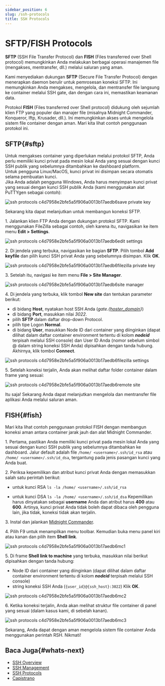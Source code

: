 ```yaml
---
sidebar_position: 6
slug: /ssh-protocols
title: SSH Protocols
---
```

# SFTP/FISH Protocols

**SFTP** (SSH File Transfer Protocol) dan **FISH** (Files transferred over Shell protocol) memungkinkan Anda melakukan berbagai operasi manajemen file (mengakses, mentransfer, dll.) melalui saluran yang aman.

Kami menyediakan dukungan **SFTP** (Secure File Transfer Protocol) dengan menerapkan daemon berulir untuk pemrosesan koneksi SFTP. Ini memungkinkan Anda mengakses, mengelola, dan mentransfer file langsung ke container melalui SSH gate, dan dengan cara ini, memastikan keamanan data.

Protokol **FISH** (Files transferred over Shell protocol) didukung oleh sejumlah klien FTP yang populer dan manajer file (misalnya Midnight Commander, Konqueror, lftp, Krusader, dll.). Ini memungkinkan akses untuk mengelola sistem file container dengan aman. Mari kita lihat contoh penggunaan protokol ini.

## SFTP{#sftp}

Untuk mengakses container yang diperlukan melalui protokol SFTP, Anda perlu memiliki kunci privat pada mesin lokal Anda yang sesuai dengan kunci SSH publik yang sebelumnya ditambahkan ke dashboard platform.  
Untuk pengguna Linux/MacOS, kunci privat ini disimpan secara otomatis selama pembuatan kunci.  
Jika Anda adalah pengguna Windows, Anda harus menyimpan kunci privat yang sesuai dengan kunci SSH publik Anda (kami menggunakan alat PuTTYgen sebagai contoh): 

![ssh protocols c4d7958e2bfe5a5f906a0013b17aedb6save private key](#)

Sekarang kita dapat melanjutkan untuk membangun koneksi SFTP.

1\. Jalankan klien FTP Anda dengan dukungan protokol SFTP. Kami menggunakan FileZilla sebagai contoh, oleh karena itu, navigasikan ke item menu **Edit > Settings**.

![ssh protocols c4d7958e2bfe5a5f906a0013b17aedb6edit settings](#)

2\. Di jendela yang terbuka, navigasikan ke bagian **SFTP**. Pilih tombol **Add keyfile** dan pilih kunci SSH privat Anda yang sebelumnya disimpan. Klik **OK**.

![ssh protocols c4d7958e2bfe5a5f906a0013b17aedb6filezilla private key](#)

3\. Setelah itu, navigasi ke item menu **File \> Site Manager**.

![ssh protocols c4d7958e2bfe5a5f906a0013b17aedb6site manager](#)

4\. Di jendela yang terbuka, klik tombol **New site** dan tentukan parameter berikut:

  * di bidang **Host**, nyatakan host SSH Anda (_gate.\{[hoster_domain](<https://docs.dewacloud.com/docs/paas-hosting-providers/>)\}_)
  * di bidang **Port**, masukkan nilai _3022_.
  * pilih **SFTP** dalam daftar drop-down Protocol.
  * pilih tipe Logon **Normal**.
  * di bidang **User**, masukkan Node ID dari container yang diinginkan (dapat dilihat dalam daftar container environment tertentu di kolom _**nodeid**_ terpisah melalui SSH console) dan User ID Anda (nomor sebelum simbol @ dalam string koneksi SSH Anda) dipisahkan dengan tanda hubung. Akhirnya, klik tombol **Connect**.

![ssh protocols c4d7958e2bfe5a5f906a0013b17aedb6filezilla settings](#)

5\. Setelah koneksi terjalin, Anda akan melihat daftar folder container dalam frame yang sesuai:

![ssh protocols c4d7958e2bfe5a5f906a0013b17aedb6remote site](#)

Itu saja! Sekarang Anda dapat melanjutkan mengelola dan mentransfer file aplikasi Anda melalui saluran aman.

## FISH{#fish}

Mari kita lihat contoh penggunaan protokol FISH dengan membangun koneksi aman antara container jarak jauh dan alat Midnight Commander.

1\. Pertama, pastikan Anda memiliki kunci privat pada mesin lokal Anda yang sesuai dengan kunci SSH publik yang sebelumnya ditambahkan ke dashboard. Jalur default adalah file `/home/ <username>/.ssh/id_rsa` atau `/home/ <username>/.ssh/id_dsa`, tergantung pada jenis pasangan kunci yang Anda buat.

2\. Periksa kepemilikan dan atribut kunci privat Anda dengan memasukkan salah satu perintah berikut:

  * untuk kunci RSA `ls -la /home/ <username>/.ssh/id_rsa`

  * untuk kunci DSA `ls -la /home/ <username>/.ssh/id_dsa` Kepemilikan harus dinyatakan sebagai **username** Anda dan atribut harus **400** atau **600**. Artinya, kunci privat Anda tidak boleh dapat dibaca oleh pengguna lain, jika tidak, koneksi tidak akan terjalin.

3\. Instal dan jalankan [Midnight Commander](<http://en.wikipedia.org/wiki/Midnight_Commander>).

4\. Pilih F9 untuk menampilkan menu toolbar. Kemudian buka menu panel kiri atau kanan dan pilih item **Shell link**.

![ssh protocols c4d7958e2bfe5a5f906a0013b17aedb6mc1](#)

5\. Di frame **Shell link to machine** yang terbuka, masukkan nilai berikut dipisahkan dengan tanda hubung:

  * Node ID dari container yang diinginkan (dapat dilihat dalam daftar container environment tertentu di kolom _**nodeid**_ terpisah melalui SSH console)
  * string koneksi SSH Anda (`{user_id}@{ssh_host}:3022`) Klik **OK**.

![ssh protocols c4d7958e2bfe5a5f906a0013b17aedb6mc2](#)

6\. Ketika koneksi terjalin, Anda akan melihat struktur file container di panel yang sesuai (dalam kasus kami, di sebelah kanan).

![ssh protocols c4d7958e2bfe5a5f906a0013b17aedb6mc3](#)

Sekarang, Anda dapat dengan aman mengelola sistem file container Anda menggunakan perintah RSH. Nikmati!

## Baca Juga{#whats-next}

  * [SSH Overview](<https://docs.dewacloud.com/docs/ssh-gate/>)
  * [SSH Management](<https://www.virtuozzo.com/company/blog/ssh-to-container//>)
  * [SSH Protocols](<https://docs.dewacloud.com/docs/ssh-protocols/>)
  * [Capistrano](<https://docs.dewacloud.com/docs/ssh-capistrano/>)